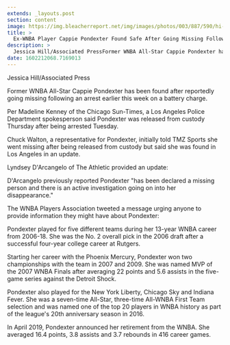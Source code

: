 ```yaml
--- 
extends: _layouts.post 
section: content 
image: https://img.bleacherreport.net/img/images/photos/003/887/590/hi-res-5a13d113ce7fb00d559a4136565dbd35_crop_exact.jpg?w=1200&h=1200&q=75 
title: > 
  Ex-WNBA Player Cappie Pondexter Found Safe After Going Missing Following Arrest 
description: > 
  Jessica Hill/Associated PressFormer WNBA All-Star Cappie Pondexter has been found after reportedly going missing following an arrest earlier this week on a battery charge.Per Madeline Kenney of the Chicago Sun-Times, a Los Angeles Police Department spokesperson said Pondexter was released from custody Thursday after being arrested Tuesday.Lyndsey D'Arcangelo of The Athletic provided an update:D'Arcangelo previously reported Pondexter "has been declared a missing person and there is an active investigation going on into her disappearance."The WNBA Players Association tweeted a message urging anyone to provide information they might have about Pondexter:Pondexter played for five different teams during her 13-year WNBA career from 2006-18.Starting her career with the Phoenix Mercury, Pondexter won two championships with the team in 2007 and 2009. 
date: 1602212068.7169013 
--- 
```

Jessica Hill/Associated Press

Former WNBA All-Star Cappie Pondexter has been found after reportedly going missing following an arrest earlier this week on a battery charge.

Per Madeline Kenney of the Chicago Sun-Times, a Los Angeles Police Department spokesperson said Pondexter was released from custody Thursday after being arrested Tuesday.

Chuck Walton, a representative for Pondexter, initially told TMZ Sports she went missing after being released from custody but said she was found in Los Angeles in an update.

Lyndsey D'Arcangelo of The Athletic provided an update:

D'Arcangelo previously reported Pondexter "has been declared a missing person and there is an active investigation going on into her disappearance."

The WNBA Players Association tweeted a message urging anyone to provide information they might have about Pondexter:

Pondexter played for five different teams during her 13-year WNBA career from 2006-18. She was the No. 2 overall pick in the 2006 draft after a successful four-year college career at Rutgers.

Starting her career with the Phoenix Mercury, Pondexter won two championships with the team in 2007 and 2009. She was named MVP of the 2007 WNBA Finals after averaging 22 points and 5.6 assists in the five-game series against the Detroit Shock.

Pondexter also played for the New York Liberty, Chicago Sky and Indiana Fever. She was a seven-time All-Star, three-time All-WNBA First Team selection and was named one of the top 20 players in WNBA history as part of the league's 20th anniversary season in 2016.

In April 2019, Pondexter announced her retirement from the WNBA. She averaged 16.4 points, 3.8 assists and 3.7 rebounds in 416 career games.